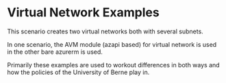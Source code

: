 # Virtual Network Examples

This scenario creates two virtual networks both with several subnets.

In one scenario, the AVM module (azapi based) for virtual network is used in the other bare
azurerm is used.

Primarily these examples are used to workout differences in both ways and how
the policies of the University of Berne play in.
